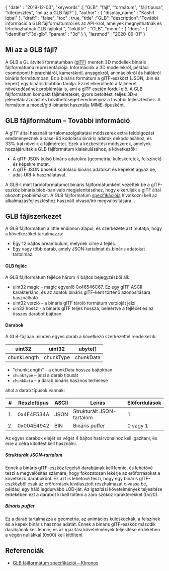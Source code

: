 {
  "date" : "2019-12-03",
  "keywords" :[ "GLB", "fájl", "formátum", "fájl típusa", "kiterjesztés", "mi az a GLB fájl?" ],
  "author" : {
    "display_name" : "Kashif Iqbal"
},
  "draft" : "false",
  "toc" : true,
  "title" :"GLB",
  "description":"További információ a GLB fájlformátumról és az API-król, amelyek megnyithatnak és létrehozhatnak GLB fájlokat.",
  "linktitle" : "GLB",
  "menu" : {
    "docs" : {
      "identifier":"3d-glb",
      "parent" : "3d"
}
},
  "lastmod" : "2020-09-01"
}

## Mi az a GLB fájl?

A GLB a GL átviteli formátumban ([glTF](/hu/3d/gltf/)) mentett 3D modellek bináris fájlformátumú reprezentációja. Információk a 3D modellekről, például csomóponti hierarchiáról, kamerákról, anyagokról, animációkról és hálókról bináris formátumban. Ez a bináris formátum a glTF-eszközt (JSON, .bin és képek) egy bináris blobban tárolja. Ezzel elkerülhető a fájlméret növekedésének problémája is, ami a glTF esetén fordul elő. A GLB fájlformátum kompakt fájlméreteket, gyors betöltést, teljes 3D-s jelenetábrázolást és bővíthetőséget eredményez a további fejlesztéshez. A formátum a model/gltf-binárist használja MIME-típusként.

## GLB fájlformátum – További információ

A glTF által használt tartalomszolgáltatási módszerek extra feldolgozást eredményeznek a base-64 kódolású bináris adatok dekódolásához, és 33%-kal növelik a fájlméretet. Ezek a kézbesítési módszerek, amelyek hozzájárultak a GLB fájlformátum kialakulásához, a következők:

* A glTF JSON külső bináris adatokra (geometria, kulcskeretek, felszínek) és képekre mutat.
* A glTF JSON base64 kódolású bináris adatokat és képeket ágyaz be, adat-URI-k használatával.

A GLB-t mint tárolóformátumot bináris fájlformátumként vezették be a glTF-eszköz bináris blob-ban való megjelenítéséhez, hogy elkerüljék a glTF által okozott problémákat. A GLB fájlformátum [specifikációja](https://github.com/KhronosGroup/glTF/tree/main/specification/2.0#glb-file-format-specification) hivatkozni kell az alkalmazásfejlesztéshez használt olvasó/író megvalósítására. .

## GLB fájlszerkezet

A GLB fájlformátum a little endianon alapul, és szerkezete azt mutatja, hogy a következőket tartalmazza:

* Egy 12 bájtos preambulum, melynek címe a fejléc.
* Egy vagy több darab, amely JSON-tartalmat és bináris adatokat tartalmaz.

#### GLB fejléc

A GLB fájlformátum fejléce három 4 bájtos bejegyzésből áll:

* uint32 magic - magic egyenlő 0x46546C67. Ez egy glTF ASCII karakterlánc, és az adatok bináris glTF-ként történő azonosítására használható
* uint32 verzió – a bináris glTF tároló formátum verzióját jelzi
* uin32 hossz - a bináris glTF teljes hossza, beleértve a fejlécet és az összes darabot bájtban

#### Darabok

A GLB-fájlban minden egyes darab a következő szerkezettel rendelkezik:

|uint32|uint32|ubyte[]
---|---|---|
|chunkLength|chunkType|chunkData

* "chunkLength" - a chunkData hossza bájtokban
* `chunkType` – jelzi a darab típusát
* `chunkData` – a darab bináris hasznos terhelése

ahol a darab típusok vannak:

|# |Részlettípus|ASCII|Leírás|Előfordulások
---|---|---|---|---|
|1.|0x4E4F534A|JSON|Strukturált JSON-tartalom|1
|2.|0x004E4942|BIN|Bináris puffer|0 vagy 1

Az egyes darabok elejét és végét 4 bájtos határvonalhoz kell igazítani, és erre a célra kitöltést kell használni.

##### Strukturált JSON-tartalom

Ennek a bináris glTF-eszköz legelső darabjának kell lennie, és lehetővé teszi a megvalósítás számára, hogy fokozatosan lekérje az erőforrásokat a következő darabokból. Ez azt is lehetővé teszi, hogy egy bináris glTF-eszközből csak az erőforrások kiválasztott részhalmazát olvassa be, például egy háló legdurvább LOD-ját. Az igazítási követelmények teljesítése érdekében ezt a darabot ki kell tölteni a záró szóköz karakterekkel (0x20).

##### Bináris puffer #####

Ez a darab tartalmazza a geometria, az animációs kulcskockák, a felszínek és a képek bináris hasznos adatát. Ennek a bináris glTF-eszköz második darabjának kell lennie, és az igazítási követelmények teljesítése érdekében a végén nullákkal (0x00) kell kitölteni.

## Referenciák ##

* [GLB fájlformátum specifikációi – Khronos](/hu/3d/gltf/)

